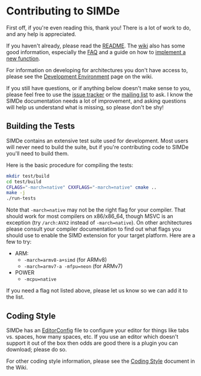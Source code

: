 # Contributing to SIMDe

First off, if you're even reading this, thank you!  There is a lot of
work to do, and any help is appreciated.

If you haven't already, please read the
[README](https://github.com/simd-everywhere/simde/blob/master/README.md).  The
[wiki](https://github.com/simd-everywhere/simde/wiki) also has some good
information, especially the
[FAQ](https://github.com/simd-everywhere/simde/wiki/FAQ) and a guide on how to
[implement a new
function](https://github.com/simd-everywhere/simde/wiki/Implementing-a-New-Function).

For information on developing for architectures you don't have access
to, please see the [Development
Environment](https://github.com/simd-everywhere/simde/wiki/Development-Environment)
page on the wiki.

If you still have questions, or if anything below doesn't make sense
to you, please feel free to use the [issue
tracker](https://github.com/simd-everywhere/simde/issues) or the [mailing
list](https://groups.google.com/forum/#!forum/simde) to ask.  I know
the SIMDe documentation needs a lot of improvement, and asking
questions will help us understand what is missing, so please don't be
shy!

## Building the Tests

SIMDe contains an extensive test suite used for development.  Most
users will never need to build the suite, but if you're contributing
code to SIMDe you'll need to build them.

Here is the basic procedure for compiling the tests:

```bash
mkdir test/build
cd test/build
CFLAGS="-march=native" CXXFLAGS="-march=native" cmake ..
make -j
./run-tests
```

Note that `-march=native` may not be the right flag for your compiler.
That should work for most compilers on x86/x86_64, though MSVC is an
exception (try `/arch:AVX2` instead of `-march=native`).  On other
architectures please consult your compiler documentation to find out
what flags you should use to enable the SIMD extension for your target
platform.  Here are a few to try:

 * ARM:
   * `-march=armv8-a+simd` (for ARMv8)
   * `-march=armv7-a -mfpu=neon` (for ARMv7)
 * POWER
   * `-mcpu=native`

If you need a flag not listed above, please let us know so we can add
it to the list.

## Coding Style

SIMDe has an [EditorConfig](https://editorconfig.org/) file to
configure your editor for things like tabs vs. spaces, how many spaces,
etc. If you use an editor which doesn't support it out of the box then
odds are good there is a plugin you can download; please do so.

For other coding style information, please see the
[Coding Style](https://github.com/simd-everywhere/simde/wiki/Coding-Style)
document in the Wiki.
